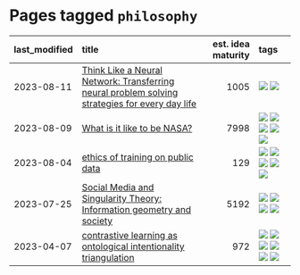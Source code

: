 # Pages tagged `philosophy`

|last_modified|title|est. idea maturity|tags
|:---|:---|---:|:---|
|2023-08-11|[Think Like a Neural Network: Transferring neural problem solving strategies for every day life](../think_like_an_ann.md)|1005|[![](https://img.shields.io/badge/tag-philosophy-b4243e)](../tags/philosophy.md) [![](https://img.shields.io/badge/tag-publication-77a0)](../tags/publication.md)|
|2023-08-09|[What is it like to be NASA?](../what_is_it_like_to_be_nasa.md)|7998|[![](https://img.shields.io/badge/tag-disunity_of_identity-e8ae48)](../tags/disunity_of_identity.md) [![](https://img.shields.io/badge/tag-organization_as_entity-b5ec2c)](../tags/organization_as_entity.md) [![](https://img.shields.io/badge/tag-philosophy-b4243e)](../tags/philosophy.md) [![](https://img.shields.io/badge/tag-society_of_mind-f76896)](../tags/society_of_mind.md) [![](https://img.shields.io/badge/tag-theory_of_mind-0e5ec)](../tags/theory_of_mind.md)|
|2023-08-04|[ethics of training on public data](../ethics_of_public_data.md)|129|[![](https://img.shields.io/badge/tag-ai_ethics-7c795e)](../tags/ai_ethics.md) [![](https://img.shields.io/badge/tag-ethics-95bed6)](../tags/ethics.md) [![](https://img.shields.io/badge/tag-fair_use-1743a)](../tags/fair_use.md) [![](https://img.shields.io/badge/tag-philosophy-b4243e)](../tags/philosophy.md) [![](https://img.shields.io/badge/tag-remix_culture-c92725)](../tags/remix_culture.md)|
|2023-07-25|[Social Media and Singularity Theory: Information geometry and society](../social_singularities.md)|5192|[![](https://img.shields.io/badge/tag-alignment-e3be61)](../tags/alignment.md) [![](https://img.shields.io/badge/tag-information_geometry-71e862)](../tags/information_geometry.md) [![](https://img.shields.io/badge/tag-philosophy-b4243e)](../tags/philosophy.md) [![](https://img.shields.io/badge/tag-publication-77a0)](../tags/publication.md)|
|2023-04-07|[contrastive learning as ontological intentionality triangulation](../contrastive_learning_as_ontological_intentionality_triangulation.md)|972|[![](https://img.shields.io/badge/tag-meta-35b163)](../tags/meta.md) [![](https://img.shields.io/badge/tag-philosophy-b4243e)](../tags/philosophy.md) [![](https://img.shields.io/badge/tag-semiotics-b7fb0)](../tags/semiotics.md) [![](https://img.shields.io/badge/tag-synesthesia-b25b5)](../tags/synesthesia.md) [![](https://img.shields.io/badge/tag-theory-76bb24)](../tags/theory.md) [![](https://img.shields.io/badge/tag-wip-5d9a82)](../tags/wip.md)|